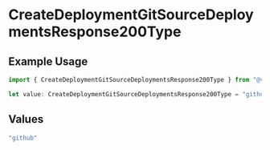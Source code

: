# CreateDeploymentGitSourceDeploymentsResponse200Type

## Example Usage

```typescript
import { CreateDeploymentGitSourceDeploymentsResponse200Type } from "@vercel/sdk/models/createdeploymentop.js";

let value: CreateDeploymentGitSourceDeploymentsResponse200Type = "github";
```

## Values

```typescript
"github"
```